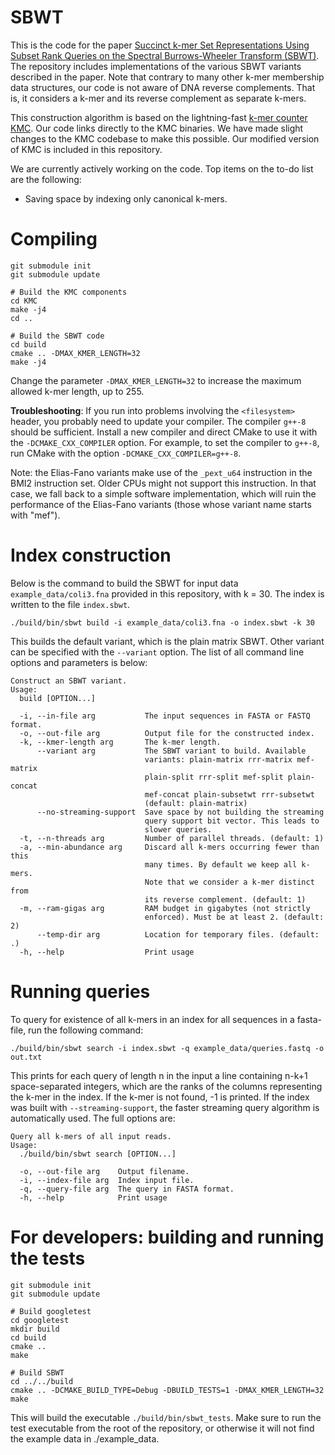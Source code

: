 # SBWT

This is the code for the paper [Succinct k-mer Set Representations Using Subset Rank Queries on the Spectral Burrows-Wheeler Transform (SBWT)](https://www.biorxiv.org/content/10.1101/2022.05.19.492613v1). The repository includes implementations of the various SBWT variants described in the paper. Note that contrary to many other k-mer membership data structures, our code is not aware of DNA reverse complements. That is, it considers a k-mer and its reverse complement as separate k-mers.

This construction algorithm is based on the lightning-fast [k-mer counter KMC](https://github.com/refresh-bio/KMC). Our code links directly to the KMC binaries. We have made slight changes to the KMC codebase to make this possible. Our modified version of KMC is included in this repository.

We are currently actively working on the code. Top items on the to-do list are the following:

* Saving space by indexing only canonical k-mers.

# Compiling

```
git submodule init
git submodule update

# Build the KMC components
cd KMC
make -j4
cd ..

# Build the SBWT code
cd build
cmake .. -DMAX_KMER_LENGTH=32
make -j4
```

Change the parameter `-DMAX_KMER_LENGTH=32` to increase the maximum allowed k-mer length, up to 255.

**Troubleshooting**: If you run into problems involving the `<filesystem>` header, you probably need to update your compiler. The compiler `g++-8` should be sufficient. Install a new compiler and direct CMake to use it with the `-DCMAKE_CXX_COMPILER` option. For example, to set the compiler to `g++-8`, run CMake with the option `-DCMAKE_CXX_COMPILER=g++-8`. 

Note: the Elias-Fano variants make use of the `_pext_u64` instruction in the BMI2 instruction set. Older CPUs might not support this instruction. In that case, we fall back to a simple software implementation, which will ruin the performance of the Elias-Fano variants (those whose variant name starts with "mef").

# Index construction

Below is the command to build the SBWT for input data `example_data/coli3.fna` provided in this repository, with k = 30. The index is written to the file `index.sbwt`.

```
./build/bin/sbwt build -i example_data/coli3.fna -o index.sbwt -k 30
```

This builds the default variant, which is the plain matrix SBWT. Other variant can be specified with the `--variant` option.
The list of all command line options and parameters is below:

```
Construct an SBWT variant.
Usage:
  build [OPTION...]

  -i, --in-file arg           The input sequences in FASTA or FASTQ format.
  -o, --out-file arg          Output file for the constructed index.
  -k, --kmer-length arg       The k-mer length.
      --variant arg           The SBWT variant to build. Available 
                              variants: plain-matrix rrr-matrix mef-matrix 
                              plain-split rrr-split mef-split plain-concat 
                              mef-concat plain-subsetwt rrr-subsetwt 
                              (default: plain-matrix)
      --no-streaming-support  Save space by not building the streaming 
                              query support bit vector. This leads to 
                              slower queries.
  -t, --n-threads arg         Number of parallel threads. (default: 1)
  -a, --min-abundance arg     Discard all k-mers occurring fewer than this 
                              many times. By default we keep all k-mers. 
                              Note that we consider a k-mer distinct from 
                              its reverse complement. (default: 1)
  -m, --ram-gigas arg         RAM budget in gigabytes (not strictly 
                              enforced). Must be at least 2. (default: 2)
      --temp-dir arg          Location for temporary files. (default: .)
  -h, --help                  Print usage
```

# Running queries

To query for existence of all k-mers in an index for all sequences in a fasta-file, run the following command:

```
./build/bin/sbwt search -i index.sbwt -q example_data/queries.fastq -o out.txt
```

This prints for each query of length n in the input a line containing n-k+1 space-separated integers, which are the ranks of the columns representing the k-mer in the index. If the k-mer is not found, -1 is printed. If the index was built with `--streaming-support`, the faster streaming query algorithm is automatically used. The full options are:

```
Query all k-mers of all input reads.
Usage:
  ./build/bin/sbwt search [OPTION...]

  -o, --out-file arg    Output filename.
  -i, --index-file arg  Index input file.
  -q, --query-file arg  The query in FASTA format.
  -h, --help            Print usage
```

# For developers: building and running the tests 

```
git submodule init
git submodule update

# Build googletest
cd googletest
mkdir build
cd build
cmake ..
make

# Build SBWT
cd ../../build
cmake .. -DCMAKE_BUILD_TYPE=Debug -DBUILD_TESTS=1 -DMAX_KMER_LENGTH=32
make
```

This will build the executable `./build/bin/sbwt_tests`. Make sure to run the test executable from the root of the repository, or otherwise it will not find the example data in ./example_data.
